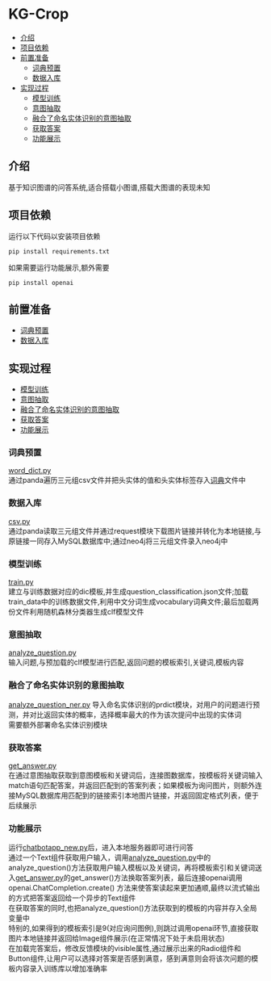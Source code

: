 # KG-Crop
- [介绍](#介绍)
- [项目依赖](#项目依赖)
- [前置准备](#前置准备)
  - [词典预置](#词典预置)
  - [数据入库](#数据入库)
- [实现过程](#实现过程)
  - [模型训练](#模型训练)
  - [意图抽取](#意图抽取)
  - [融合了命名实体识别的意图抽取](#融合了命名实体识别的意图抽取)
  - [获取答案](#获取答案)
  - [功能展示](#功能展示)
## 介绍
基于知识图谱的问答系统,适合搭载小图谱,搭载大图谱的表现未知
## 项目依赖
运行以下代码以安装项目依赖  
```
pip install requirements.txt
```
如果需要运行功能展示,额外需要  
```
pip install openai
```
## 前置准备
- [词典预置](#词典预置)
- [数据入库](#数据入库)
## 实现过程
- [模型训练](#模型训练)
- [意图抽取](#意图抽取)
- [融合了命名实体识别的意图抽取](#融合了命名实体识别的意图抽取)
- [获取答案](#获取答案)
- [功能展示](#功能展示)
### 词典预置
[word_dict.py](word_dict.py)  
通过panda遍历三元组csv文件并把头实体的值和头实体标签存入[词典](word)文件中
### 数据入库
[csv.py](data_processing/csv.py)  
通过panda读取三元组文件并通过request模块下载图片链接并转化为本地链接,与原链接一同存入MySQL数据库中;通过neo4j将三元组文件录入neo4j中
### 模型训练
[train.py](train.py)  
建立与训练数据对应的dic模板,并生成question_classification.json文件;加载train_data中的训练数据文件,利用中文分词生成vocabulary词典文件;最后加载两份文件利用随机森林分类器生成clf模型文件
### 意图抽取
[analyze_question.py](analyze_question.py)  
输入问题,与预加载的clf模型进行匹配,返回问题的模板索引,关键词,模板内容  
### 融合了命名实体识别的意图抽取
[analyze_question_ner.py](analyze_question_ner.py) 
导入命名实体识别的prdict模块，对用户的问题进行预测，并对比返回实体的概率，选择概率最大的作为该次提问中出现的实体词  
需要额外部署命名实体识别模块
### 获取答案
[get_answer.py](get_answer.py)  
在通过意图抽取获取到意图模板和关键词后，连接图数据库，按模板将关键词输入match语句匹配答案，并返回匹配到的答案列表；如果模板为询问图片，则额外连接MySQL数据库用匹配到的链接索引本地图片链接，并返回固定格式列表，便于后续展示
### 功能展示
运行[chatbotapp_new.py](chatbotapp_new.py)后，进入本地服务器即可进行问答  
通过一个Text组件获取用户输入，调用[analyze_question.py](analyze_question.py)中的analyze_question()方法获取用户输入模板以及关键词，再将模板索引和关键词送入[get_answer.py](get_answer.py)的get_answer()方法换取答案列表，最后连接openai调用 openai.ChatCompletion.create() 方法来使答案读起来更加通顺,最终以流式输出的方式把答案返回给一个异步的Text组件  
在获取答案的同时,也把analyze_question()方法获取到的模板的内容并存入全局变量中  
特别的,如果得到的模板索引是9(对应询问图例),则跳过调用openai环节,直接获取图片本地链接并返回给Image组件展示(在正常情况下处于未启用状态)  
在加载完答案后，修改反馈模块的visible属性,通过展示出来的Radio组件和Button组件,让用户可以选择对答案是否感到满意，感到满意则会将该次问题的模板内容录入训练库以增加准确率  

